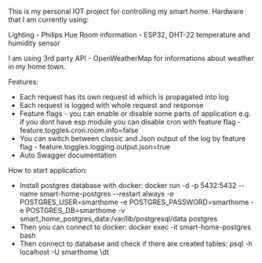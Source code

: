This is my personal IOT project for controlling my smart home. Hardware that I am currently using:

Lighting - Philips Hue
Room information - ESP32, DHT-22 temperature and humidity sensor

I am using 3rd party API - OpenWeatherMap for informations about weather in my home town.

Features:
- Each request has its own request id which is propagated into log
- Each request is logged with whole request and response
- Feature flags - you can enable or disable some parts of application e.g. if you dont have esp module you can disable cron with feature flag - feature.toggles.cron.room.info=false
- You can switch between classic and Json output of the log by feature flag - feature.toggles.logging.output.json=true
- Auto Swagger documentation

How to start application:
- Install postgres database with docker:
docker run -d -p 5432:5432 --name smart-home-postgres --restart always -e POSTGRES_USER=smarthome -e POSTGRES_PASSWORD=smarthome -e POSTGRES_DB=smarthome -v smart_home_postgres_data:/var/lib/postgresql/data postgres
- Then you can connect to docker:
docker exec -it smart-home-postgres bash
- Then connect to database and check if there are created tables:
psql -h localhost -U smarthome
\dt